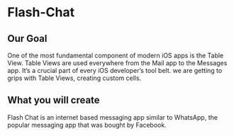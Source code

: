 # Flash-Chat

## Our Goal

One of the most fundamental component of modern iOS apps is the Table View. Table Views are used everywhere from the Mail app to the Messages app. It’s a crucial part of every iOS developer’s tool belt. we are getting to grips with Table Views, creating custom cells.

## What you will create

Flash Chat is an internet based messaging app similar to WhatsApp, the popular messaging app that was bought by Facebook.
